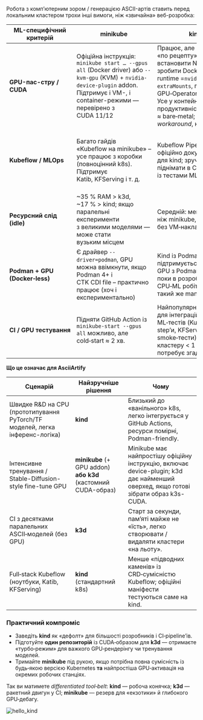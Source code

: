 Робота з комп’ютерним зором / генерацією ASCII-артів ставить перед локальним кластером трохи інші вимоги, ніж «звичайна» веб-розробка:

| **ML-специфічний критерій**    | **minikube**                                                                                                                                                                           | **kind**                                                                                                                                                                                                                           | **k3d**                                                                                                                                                                                                   |
| ------------------------------ | -------------------------------------------------------------------------------------------------------------------------------------------------------------------------------------- | ---------------------------------------------------------------------------------------------------------------------------------------------------------------------------------------------------------------------------------- | --------------------------------------------------------------------------------------------------------------------------------------------------------------------------------------------------------- |
| **GPU-пас-стру / CUDA**        | Офіційна інструкція: `minikube start … --gpus all` (Docker driver) або `--kvm-gpu` (KVM) + `nvidia-device-plugin` addon. Підтримує і VM-, і container-режими — перевірено з CUDA 11/12 | Працює, але «по рецепту»: встановити NVIDIA CTK, зробити Docker runtime =`nvidia`, додати `extraMounts`, потім GPU‑Operator або **nvkind**. Усе у контейнері, тож продуктивність ≈ bare‑metal; проте це *workaround*, не one‑click | Офіційний розділ *Running CUDA workloads*: треба зібрати власний образ k3s з NVIDIA runtime + device‑plugin і запускати `k3d … --gpus=1` – швидко, але вимагає Docker (Podman поки експеримент)           |
| **Kubeflow / MLOps**           | Багато гайдів «Kubeflow на minikube» – усе працює з коробки (повноцінний k8s). Підтримує Katib, KFServing і т. д.                                                                      | Kubeflow Pipelines офіційно документовані для kind; зручно піднімати в CI разом із тестами ML pipeline’ів                                                                                                                          | Kubeflow Pipelines підтримані через K3s (guide у тій самій документації). K3d + ArgoCD (наприклад, deployKF) дає блискавичний старт, але треба вимкнути дефолтний Traefik, якщо ставите Kubeflow повністю |
| **Ресурсний слід (idle)**      | \~35 % RAM > k3d, \~17 % > kind; якщо паралельні експерименти з великими моделями — може стати вузьким місцем                                                                          | Середній: менше RAM, ніж minikube, без VM‑накладних витрат                                                                                                                                                                         | Найлегший: k3s у контейнері; ідеально для декількох ізольованих кластерів із різними ML‑експериментами                                                                                                    |
| **Podman + GPU (Docker‑less)** | Є драйвер `--driver=podman`, GPU можна ввімкнути, якщо Podman 4+ і CTK CDI file – практично працює (хоч і експериментально)                                                            | Kind із Podman підтримується; GPU з Podman поки в розробці, але для CPU‑ML робіт працює такий же manifest                                                                                                                          | k3d вимагає сумісності Docker API; Podman v4 expose’ить `/var/run/docker.sock`, але GPU‑кластери через Podman — лише Proof‑of‑Concept                                                                     |
| **CI / GPU тестування**        | Підняти GitHub Action із `minikube-start --gpus all` можливо, але cold‑start ≈ 2 хв.                                                                                                   | Найпопулярніший вибір для інтеграційних ML‑тестів (Kubeflow step’и, KFServing smoke‑тести); cold‑start кластеру < 1 хв, GPU потребує згаданих хаків.                                                                               | k3d – швидкий (10‑20 сек) → мінімальні *build‑minutes*; якщо у CI потрібен GPU, доведеться підкладати власний образ **k3s‑with‑CUDA**.                                                                    |



**Що це означає для AsciiArtify**

| **Сценарій**                                                                  | **Найзручніше рішення**                                       | **Чому**                                                                                                                            |
| ----------------------------------------------------------------------------- | ------------------------------------------------------------- | ----------------------------------------------------------------------------------------------------------------------------------- |
| Швидке R\&D на CPU (прототипування PyTorch/TF моделей, легка інференс-логіка) | **kind**                                                      | Близький до «ванільного» k8s, легко інтегрується у GitHub Actions, ресурси помірні, Podman-friendly.                                |
| Інтенсивне тренування / Stable-Diffusion-style fine-tune GPU                  | **minikube** (+ GPU addon) **або k3d** (кастомний CUDA-образ) | Minikube має найпростішу офіційну інструкцію, включає device-plugin; k3d дає найменший оверхед, якщо готові зібрати образ k3s-CUDA. |
| CI з десятками паралельних ASCII‑моделей (без GPU)                            | **k3d**                                                       | Старт за секунди, пам’яті майже не «їсть», легко створювати / видаляти кластери «на льоту».                                         |
| Full‑stack Kubeflow (ноутбуки, Katib, KFServing)                              | **kind** (стандартний k8s)                                    | Менше «підводних каменів» із CRD‑сумісністю Kubeflow; офіційні маніфести тестуються саме на kind.                                   |

### Практичний компроміс

* Заведіть **kind** як «дефолт» для більшості розробників і CI‑pipeline’ів.
* Підготуйте **один репозиторій** із CUDA‑образом для **k3d** — отримаєте «турбо‑режим» для важкого GPU‑рендерінгу чи тренування моделей.
* Тримайте **minikube** під рукою, якщо потрібна повна сумісність із будь‑якою версією Kubernetes **та** найпростіша GPU‑активація на окремих робочих станціях.

Так ви матимете *differentiated tool‑belt*:
**kind** — робоча конячка; **k3d** — ракетний двигун у CI; **minikube** — резерв для «екзотики» й глибокого GPU‑дебагу.


![hello_kind](https://github.com/user-attachments/assets/4a174c7a-87e1-4a6d-b086-6d2cfd2dfb96)
